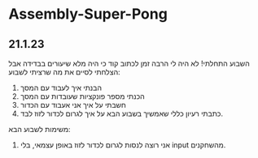 # Assembly-Super-Pong
21.1.23
---
השבוע התחלתי!
לא היה לי הרבה זמן לכתוב קוד כי היה מלא שיעורים בבדידה אבל הצלחתי לסיים את מה שרציתי לשבוע:
1. הבנתי איך לעבוד עם המסך
2. הכנתי מספר פונקציות שעובדות עם המסך
3. חשבתי על איך אני אעבוד עם הכדור
4. כתבתי רעיון כללי שאמשיך בשבוע הבא על איך לגרום לכדור לזוז לבד.

משימות לשבוע הבא:
1. אני רוצה לנסות לגרום לכדור לזוז באופן עצמאי, בלי input מהשחקנים. 
